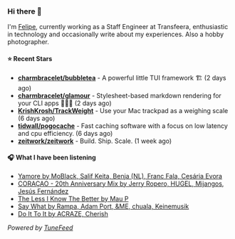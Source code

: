### Hi there 👋

I'm [Felipe](https://felipevm.com), currently working as a Staff Engineer at Transfeera, enthusiastic in technology and occasionally write about my experiences. Also a hobby photographer.

#### ⭐ Recent Stars
- **[charmbracelet/bubbletea](https://github.com/charmbracelet/bubbletea)** - A powerful little TUI framework 🏗 (2 days ago)
- **[charmbracelet/glamour](https://github.com/charmbracelet/glamour)** - Stylesheet-based markdown rendering for your CLI apps 💇🏻‍♀️ (2 days ago)
- **[KrishKrosh/TrackWeight](https://github.com/KrishKrosh/TrackWeight)** - Use your Mac trackpad as a weighing scale (6 days ago)
- **[tidwall/pogocache](https://github.com/tidwall/pogocache)** - Fast caching software with a focus on low latency and cpu efficiency. (6 days ago)
- **[zeitwork/zeitwork](https://github.com/zeitwork/zeitwork)** - Build. Ship. Scale. (1 week ago)

#### 🎧 What I have been listening
- [Yamore by MoBlack, Salif Keita, Benja (NL), Franc Fala, Cesária Evora](https://open.spotify.com/track/480j122Gpi252OIfy4SNzm)
- [CORAÇAO - 20th Anniversary Mix by Jerry Ropero, HUGEL, Mijangos, Jesús Fernández](https://open.spotify.com/track/2KVAO2OAH6a9Tr2DqYL65g)
- [The Less I Know The Better by Mau P](https://open.spotify.com/track/7lDGg8CFySbkKUrjgzcLlY)
- [Say What by Rampa, Adam Port, &amp;ME, chuala, Keinemusik](https://open.spotify.com/track/2GwsSbo6IbNDVvcm9rtmal)
- [Do It To It by ACRAZE, Cherish](https://open.spotify.com/track/20on25jryn53hWghthWWW3)

_Powered by [TuneFeed](https://tunefeed.app?ref=github.com)_
